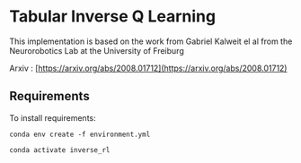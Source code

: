 # Tabular Inverse Q Learning

This implementation is based on the work from Gabriel Kalweit el al from the Neurorobotics Lab at the University of Freiburg

Arxiv : [https://arxiv.org/abs/2008.01712](https://arxiv.org/abs/2008.01712)






## Requirements

To install requirements:

```setup
conda env create -f environment.yml
```
```
conda activate inverse_rl
```
